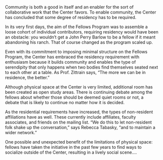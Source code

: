 Community is both a good in itself and an enabler for the sort of collaborative work that the Center favors. To enable community, the Center has concluded that some degree of residency has to be required.

In its very first days, the aim of the Fellows Program was to assemble a loose cohort of individual contributors, requiring residency would have been an obstacle: you wouldn’t get a John Perry Barlow to be a fellow if it meant abandoning his ranch. That of course changed as the program scaled up.

Even with its commitment to imposing minimal structure on the Fellows Program, the Center has embraced the residency requirement with enthusiasm because it builds community and enables the type of serendipity that only happens when two bodies find themselves seated next to each other at a table. As Prof. Zittrain says, “The more we can be in residence, the better.”

Although physical space at the Center is very limited, additional room has been created as open study areas. There is continuing debate among the fellows about whether those should be deemed quiet rooms or not, a debate that is likely to continue no matter how it is decided.

As the residential requirements have increased, the types of non-resident affiliations have as well. These currently include affiliates, faculty associates, and friends on the mailing list. “We do this to let non-resident folk shake up the conversation,” says Rebecca Tabasky, “and to maintain a wider network.”

One possible and unexpected benefit of the limitations of physical space: fellows have taken the initiative in the past few years to find ways to socialize outside of the Center, resulting in a lively social scene….
